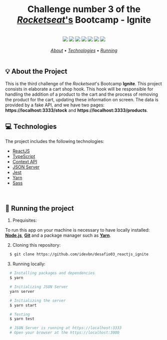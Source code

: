 <h1 align="center">
  <strong>Challenge number 3 of the <a href="https://rocketseat.com.br/"><em>Rocketseat</em>'s</a> Bootcamp - Ignite</strong>  
</h1>

<br>

<div align="center">
  <img src="https://img.shields.io/badge/react-%2320232a.svg?style=for-the-badge&logo=react&logoColor=%2361DAFB">
  <img src="https://img.shields.io/badge/TypeScript-007ACC?style=for-the-badge&logo=typescript&logoColor=white">
  <img src="https://img.shields.io/badge/Context API-333?style=for-the-badge&logo=react&logoColor=white">
  <img src="https://img.shields.io/badge/JSON Server-0b0b0b?style=for-the-badge&logo=json&logoColor=white">
  <img src="https://img.shields.io/badge/-jest-%23C21325?style=for-the-badge&logo=jest&logoColor=white">
  <img src="https://img.shields.io/badge/Yarn-2C8EBB?style=for-the-badge&logo=yarn&logoColor=white">
  <img src="https://img.shields.io/badge/SASS-hotpink.svg?style=for-the-badge&logo=SASS&logoColor=white">
</div>

<br>

<div align="center">
  <a href="#about"><em>About</em></a> • <a href="#techs"><em>Technologies</em></a> • <a href="#run"><em>Running</em></a>
</div>

<br>

<a id="about"></a>

## :bulb: About the Project

<p>This is the third challenge of the <em>Rocketseat</em>'s Bootcamp <strong>Ignite</strong>.
This project consists in elaborate a cart shop hook. This hook will be responsible for handling the addition of a product to the cart and the process of removing the product for the cart, updating these information on screen. The data is provided by a fake API, and we have two pages: <strong>https://localhost:3333/stock</strong> and <strong>https://localhost:3333/products</strong>.

<br>

<a id="techs"></a>

## :computer: Technologies

The project includes the following technologies:

- [ReactJS](https://reactjs.org/)
- [TypeScript](https://typescriptlang.org/)
- [Context API](https://reactjs.org/docs/context.html)
- [JSON Server](https://www.npmjs.com/package/json-server)
- [Jest](https://jestjs.io/)
- [Yarn](https://yarnpkg.com/)
- [Sass](https://sass-lang.com/)

<br>

<a id="run"></a>

## :memo: Running the project

1. Prequisites:

To run this app on your machine is necessary to have locally installed: **[Node.js](https://nodejs.org/en/)**,  **[Git](https://git-scm.com/)** and a package manager such as **[Yarn](https://yarnpkg.com/)**.
 

2. Cloning this repository:

```sh
  $ git clone https://github.com/idevbn/desafio03_reactjs_ignite
```

3. Running locally:

```sh
  # Installing packages and dependencies
  $ yarn  

  # Initializing JSON Server
  yarn server 

  # Initializing the server
  $ yarn start

  # Testing
  $ yarn test

  # JSON Server is running at https://localhost:3333
  # Open your browser at the https://localhost:3000

```
